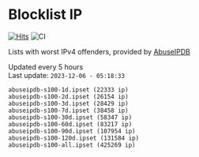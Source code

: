 # Blocklist IP

[![Hits](https://hits.seeyoufarm.com/api/count/incr/badge.svg?url=https%3A%2F%2Fgithub.com%2Fborestad%2Fblocklist-ip%2F&count_bg=%2379C83D&title_bg=%23555555&icon=&icon_color=%23E7E7E7&title=hits&edge_flat=false)](https://hits.seeyoufarm.com)  ![CI](https://img.shields.io/github/workflow/status/borestad/blocklist-ip/CI?style=flat-square)

Lists with worst IPv4 offenders, provided by [AbuseIPDB](https://www.abuseipdb.com/)

<!-- FOOTER-PLACEHOLDER -->
Updated every 5 hours<br>
Last update: `2023-12-06 - 05:18:33`
```
abuseipdb-s100-1d.ipset (22333 ip)
abuseipdb-s100-2d.ipset (26154 ip)
abuseipdb-s100-3d.ipset (28429 ip)
abuseipdb-s100-7d.ipset (38458 ip)
abuseipdb-s100-30d.ipset (58347 ip)
abuseipdb-s100-60d.ipset (83217 ip)
abuseipdb-s100-90d.ipset (107954 ip)
abuseipdb-s100-120d.ipset (131584 ip)
abuseipdb-s100-all.ipset (425269 ip)
```
